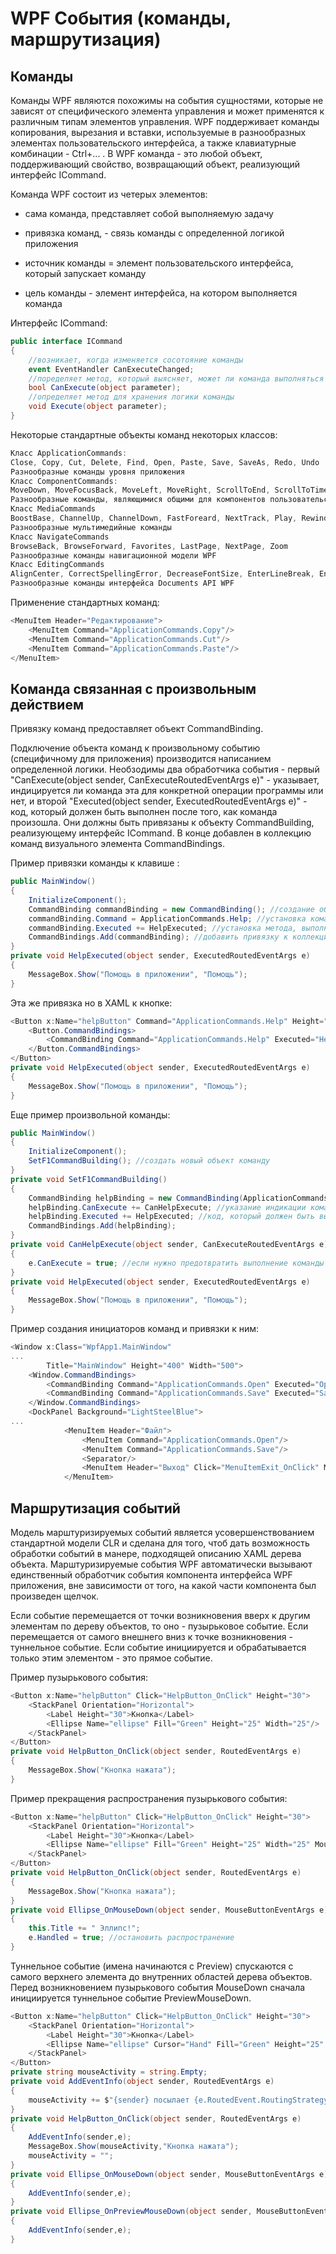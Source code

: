 # WPF События (команды, маршрутизация)

## Команды 

Команды WPF являются похожимы на события сущностями, которые не зависят от специфического элемента управления и может применятся к различным типам элементов управления. WPF поддерживает команды копирования, вырезания и вставки, используемые в разнообразных элементах пользовательского интерфейса, а также клавиатурные комбинации - Ctrl+... . В WPF команда - это любой объект, поддерживающий свойство, возвращающий объект, реализующий интерфейс ICommand.

Команда WPF состоит из четерых элементов:

- сама команда, представляет собой выполняемую задачу

- привязка команд, - связь команды с определенной логикой приложения

- источник команды = элемент пользовательского интерфейса, который запускает команду

- цель команды - элемент интерфейса, на котором выполняется команда

Интерфейс ICommand:
```csharp
public interface ICommand
{
    //возникает, когда изменяется сосотояние команды
    event EventHandler CanExecuteChanged;
    //поределяет метод, который выясняет, может ли команда выполняться в ее текущем состоянии, возвращающий true, если команда включена и доступна для использования
    bool CanExecute(object parameter);
    //определяет метод для хранения логики команды
    void Execute(object parameter);
}
```

Некоторые стандартные объекты команд некоторых классов:
```csharp
Класс ApplicationCommands:
Close, Copy, Cut, Delete, Find, Open, Paste, Save, SaveAs, Redo, Undo
Разнообразные команды уровня приложения
Класс ComponentCommands:
MoveDown, MoveFocusBack, MoveLeft, MoveRight, ScrollToEnd, ScrollToTime
Разнообразные команды, являющимися общими для компонентов пользовательского интерфейса
Класс MediaCommands
BoostBase, ChannelUp, ChannelDown, FastForeard, NextTrack, Play, Rewind, Select, Stop
Разнообразные мультимедийные команды
Класс NavigateCommands
BrowseBack, BrowseForward, Favorites, LastPage, NextPage, Zoom
Разнообразные команды навигационной модели WPF
Класс EditingCommands
AlignCenter, CorrectSpellingError, DecreaseFontSize, EnterLineBreak, EnterParagraphBreak, MoveDownByLine, MoveRightByWord
Разнообразные команды интерфейса Documents API WPF
```

Применение стандартных команд:
```csharp
<MenuItem Header="Редактирование">
    <MenuItem Command="ApplicationCommands.Copy"/>
    <MenuItem Command="ApplicationCommands.Cut"/>
    <MenuItem Command="ApplicationCommands.Paste"/>
</MenuItem>
```

## Команда связанная с произвольным действием

Привязку команд предоставляет объект CommandBinding.

Подключение объекта команд к произвольному событию (специфичному для приложения) производится написанием определенной логики. Необзодимы два обработчика события - первый "CanExecute(object sender, CanExecuteRoutedEventArgs e)" - указывает, индицируется ли команда эта для конкретной операции программы или нет, и второй "Executed(object sender, ExecutedRoutedEventArgs e)" - код, который должен быть выполнен после того, как команда произошла. Они должны быть привязаны к объекту CommandBuilding, реализующему интерфейс ICommand. В конце добавлен в коллекцию команд визуального элемента CommandBindings.

Пример привязки команды к клавише <F1>:
```csharp
public MainWindow()
{
    InitializeComponent();
    CommandBinding commandBinding = new CommandBinding(); //создание объекта-привязки команды
    commandBinding.Command = ApplicationCommands.Help; //установка команды
    commandBinding.Executed += HelpExecuted; //установка метода, выполняемого при вызове команды
    CommandBindings.Add(commandBinding); //добавить привязку к коллекции привязок
}
private void HelpExecuted(object sender, ExecutedRoutedEventArgs e)
{
    MessageBox.Show("Помощь в приложении", "Помощь");
}
```
Эта же привязка но в XAML к кнопке:
```csharp
<Button x:Name="helpButton" Command="ApplicationCommands.Help" Height="30">
    <Button.CommandBindings>
        <CommandBinding Command="ApplicationCommands.Help" Executed="HelpExecuted"/>
    </Button.CommandBindings>
</Button>
private void HelpExecuted(object sender, ExecutedRoutedEventArgs e)
{
    MessageBox.Show("Помощь в приложении", "Помощь");
}
```
Еще пример произвольной команды:
```csharp
public MainWindow()
{
    InitializeComponent();
    SetF1CommandBuilding(); //создать новый объект команду
}
private void SetF1CommandBuilding()
{
    CommandBinding helpBinding = new CommandBinding(ApplicationCommands.Help); //настройка объекта-команды на клавишу <F1>
    helpBinding.CanExecute += CanHelpExecute; //указание индикации команды для конкретной операции
    helpBinding.Executed += HelpExecuted; //код, который должен быть выполнен после выполнения команды
    CommandBindings.Add(helpBinding);
}
private void CanHelpExecute(object sender, CanExecuteRoutedEventArgs e)
{
    e.CanExecute = true; //если нужно предотвратить выполнение команды - установить в false
}
private void HelpExecuted(object sender, ExecutedRoutedEventArgs e)
{
    MessageBox.Show("Помощь в приложении", "Помощь");
}
```
Пример создания инициаторов команд и привязки к ним:
```csharp
<Window x:Class="WpfApp1.MainWindow"
...
        Title="MainWindow" Height="400" Width="500">
    <Window.CommandBindings>
        <CommandBinding Command="ApplicationCommands.Open" Executed="OpenCmdExecuted" CanExecute="OpenCmdCanExecute"/>
        <CommandBinding Command="ApplicationCommands.Save" Executed="SaveCmdExecuted" CanExecute="SaveCmdCanExecute"/>
    </Window.CommandBindings>
    <DockPanel Background="LightSteelBlue">
...
            <MenuItem Header="Файл">
                <MenuItem Command="ApplicationCommands.Open"/>
                <MenuItem Command="ApplicationCommands.Save"/>
                <Separator/>
                <MenuItem Header="Выход" Click="MenuItemExit_OnClick" MouseEnter="UIElement_OnMouseEnter" MouseLeave="UIElement_OnMouseLeave"/>
            </MenuItem>
```

## Маршрутизация событий

Модель марштуризируемых событий является усовершенствованием стандартной модели CLR и сделана для того, чтоб дать возможность обработки событий в манере, подходящей описанию XAML дерева объекта. Марштуризируемые события WPF автоматически вызывают единственный обработчик события компонента интерфейса WPF приложения, вне зависимости от того, на какой части компонента был произведен щелчок.

Если событие перемещается от точки возникновения вверх к другим элементам по дереву объектов, то оно - пузырьковое событие. Если перемещается от самого внешнего вниз к точке возникновения - туннельное событие. Если событие инициируется и обрабатывается только этим элементом - это прямое событие.

Пример пузырькового события:
```csharp
<Button x:Name="helpButton" Click="HelpButton_OnClick" Height="30">
    <StackPanel Orientation="Horizontal">
        <Label Height="30">Кнопка</Label>
        <Ellipse Name="ellipse" Fill="Green" Height="25" Width="25"/>
    </StackPanel>
</Button>
private void HelpButton_OnClick(object sender, RoutedEventArgs e)
{
    MessageBox.Show("Кнопка нажата");
}
```
Пример прекращения распространения пузырькового события:
```csharp
<Button x:Name="helpButton" Click="HelpButton_OnClick" Height="30">
    <StackPanel Orientation="Horizontal">
        <Label Height="30">Кнопка</Label>
        <Ellipse Name="ellipse" Fill="Green" Height="25" Width="25" MouseDown="Ellipse_OnMouseDown"/>
    </StackPanel>
</Button>
private void HelpButton_OnClick(object sender, RoutedEventArgs e)
{
    MessageBox.Show("Кнопка нажата");
}
private void Ellipse_OnMouseDown(object sender, MouseButtonEventArgs e)
{
    this.Title += " Эллипс!";
    e.Handled = true; //остановить распространение
}
```
Туннельное событие (имена начинаются с Preview) спускаются с самого верхнего элемента до внутренних областей дерева объектов. Перед возникновением пузырькового события MouseDown сначала инициируется туннельное событие PreviewMouseDown.
```csharp
<Button x:Name="helpButton" Click="HelpButton_OnClick" Height="30">
    <StackPanel Orientation="Horizontal">
        <Label Height="30">Кнопка</Label>
        <Ellipse Name="ellipse" Cursor="Hand" Fill="Green" Height="25" Width="25" MouseDown="Ellipse_OnMouseDown" PreviewMouseDown="Ellipse_OnPreviewMouseDown"/>
    </StackPanel>
</Button>
private string mouseActivity = string.Empty;
private void AddEventInfo(object sender, RoutedEventArgs e)
{
    mouseActivity += $"{sender} посылает {e.RoutedEvent.RoutingStrategy} событие с названием {e.RoutedEvent.Name}\n";
}
private void HelpButton_OnClick(object sender, RoutedEventArgs e)
{
    AddEventInfo(sender,e);
    MessageBox.Show(mouseActivity,"Кнопка нажата");
    mouseActivity = "";
}
private void Ellipse_OnMouseDown(object sender, MouseButtonEventArgs e)
{
    AddEventInfo(sender,e);
}
private void Ellipse_OnPreviewMouseDown(object sender, MouseButtonEventArgs e)
{
    AddEventInfo(sender,e);
}
```










